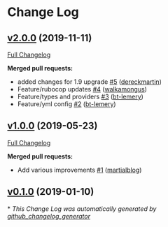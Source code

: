 # Change Log

## [v2.0.0](https://github.com/walkamongus/puppet-harbor/tree/v2.0.0) (2019-11-11)
[Full Changelog](https://github.com/walkamongus/puppet-harbor/compare/v1.0.0...v2.0.0)

**Merged pull requests:**

- added changes for 1.9 upgrade [\#5](https://github.com/walkamongus/puppet-harbor/pull/5) ([dereckmartin](https://github.com/dereckmartin))
- Feature/rubocop updates [\#4](https://github.com/walkamongus/puppet-harbor/pull/4) ([walkamongus](https://github.com/walkamongus))
- Feature/types and providers [\#3](https://github.com/walkamongus/puppet-harbor/pull/3) ([bt-lemery](https://github.com/bt-lemery))
- Feature/yml config [\#2](https://github.com/walkamongus/puppet-harbor/pull/2) ([bt-lemery](https://github.com/bt-lemery))

## [v1.0.0](https://github.com/walkamongus/puppet-harbor/tree/v1.0.0) (2019-05-23)
[Full Changelog](https://github.com/walkamongus/puppet-harbor/compare/v0.1.0...v1.0.0)

**Merged pull requests:**

- Add various improvements [\#1](https://github.com/walkamongus/puppet-harbor/pull/1) ([martialblog](https://github.com/martialblog))

## [v0.1.0](https://github.com/walkamongus/puppet-harbor/tree/v0.1.0) (2019-01-10)


\* *This Change Log was automatically generated by [github_changelog_generator](https://github.com/skywinder/Github-Changelog-Generator)*